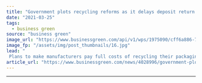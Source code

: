 ```yaml
---
title: "Government plots recycling reforms as it delays deposit return scheme to 2024"
date: "2021-03-25"
tags: 
  - business green
source: "business green"
image_url: "https://www.businessgreen.com/api/v1/wps/1975090/cff6a886-7b9f-42e8-a3a6-beab4a74ef43/6/Reverse-Vending-Machine-185x114.jpg"
image_fp: "/assets/img/post_thumbnails/16.jpg"
lead: "
 Plans to make manufacturers pay full costs of recycling their packaging and develop consistent household collections nationwide unveiled ..."
article_url: "https://www.businessgreen.com/news/4028996/government-plots-recycling-reforms-delays-deposit-return-scheme-2024"
---
```


---
